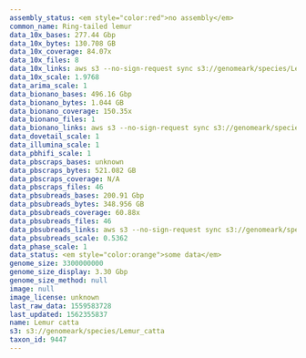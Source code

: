 ```yaml
---
assembly_status: <em style="color:red">no assembly</em>
common_name: Ring-tailed lemur
data_10x_bases: 277.44 Gbp
data_10x_bytes: 130.708 GB
data_10x_coverage: 84.07x
data_10x_files: 8
data_10x_links: aws s3 --no-sign-request sync s3://genomeark/species/Lemur_catta/mLemCat1/genomic_data/10x/ .<br>
data_10x_scale: 1.9768
data_arima_scale: 1
data_bionano_bases: 496.16 Gbp
data_bionano_bytes: 1.044 GB
data_bionano_coverage: 150.35x
data_bionano_files: 1
data_bionano_links: aws s3 --no-sign-request sync s3://genomeark/species/Lemur_catta/mLemCat1/genomic_data/bionano/ .<br>
data_dovetail_scale: 1
data_illumina_scale: 1
data_pbhifi_scale: 1
data_pbscraps_bases: unknown
data_pbscraps_bytes: 521.082 GB
data_pbscraps_coverage: N/A
data_pbscraps_files: 46
data_pbsubreads_bases: 200.91 Gbp
data_pbsubreads_bytes: 348.956 GB
data_pbsubreads_coverage: 60.88x
data_pbsubreads_files: 46
data_pbsubreads_links: aws s3 --no-sign-request sync s3://genomeark/species/Lemur_catta/mLemCat1/genomic_data/pacbio/ . --exclude "*scraps.bam* --exclude "*ccs.bam*"<br>
data_pbsubreads_scale: 0.5362
data_phase_scale: 1
data_status: <em style="color:orange">some data</em>
genome_size: 3300000000
genome_size_display: 3.30 Gbp
genome_size_method: null
image: null
image_license: unknown
last_raw_data: 1559583728
last_updated: 1562355837
name: Lemur catta
s3: s3://genomeark/species/Lemur_catta
taxon_id: 9447
---
```

